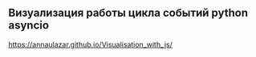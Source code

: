 ## Визуализация работы цикла событий python asyncio
https://annaulazar.github.io/Visualisation_with_js/
